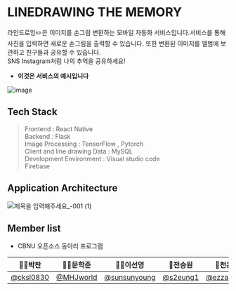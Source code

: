 # LINEDRAWING THE MEMORY

라인드로잉✏️은 이미지를 손그림 변환하는 모바일 자동화 서비스입니다.서비스를 통해 사진을 입력하면 새로운 손그림을 출력할 수 있습니다. 또한 변환된 이미지를 앨범에 보관하고 친구들과 공유할 수 있습니다. <br>SNS Instagram처럼 나의 추억을 공유하세요!


- **이것은 서비스의 예시입니다**


![image](https://user-images.githubusercontent.com/60590737/143875511-670a22c9-e936-4f17-8549-29c26cdf13ed.png)


## Tech Stack
> Frontend : React Native <br>
> Backend : Flask <br>
> Image Processing : TensorFlow , Pytorch <br>
> Client and line drawing Data : MySQL <br> 
> Development Environment : Visual studio code <br>
> Firebase

## Application Architecture
![제목을 입력해주세요_-001 (1)](https://user-images.githubusercontent.com/60590737/143876094-c4d38719-d000-4366-a006-6c266801f0f0.png)


## Member list

- CBNU 오픈소스 동아리 프로그램 

|🧞‍♂️박찬|🧜‍♂️문학준|🧚‍♀️이선영|🦋전승원|🌸천은정|
|------|---|---|--|---|
|[@cksl0830](https://github.com/cksl0830)|[@MHJworld](https://github.com/MHJworld)|[@sunsunyoung](https://github.com/sunsunyoung2jjang)|[@s2eung1](https://github.com/s2eung1)|[@ezzanzzan](https://github.com/ezzanzzan)|
